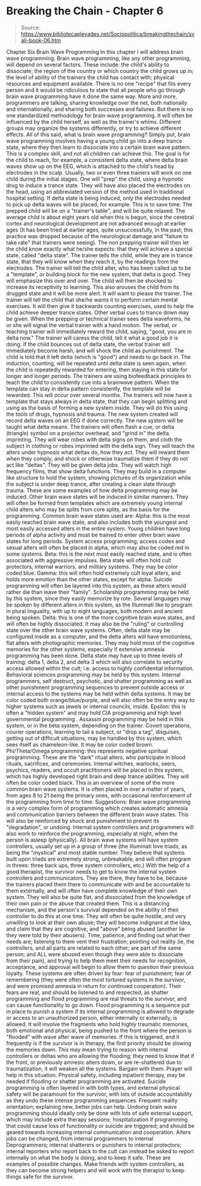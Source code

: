 # Breaking the Chain - Chapter 6

> Source: https://www.bibliotecapleyades.net/Sociopolitica/breakingthechain/svali-book-06.htm

Chapter Six
Brain Wave Programming
In this chapter I will address brain wave programming. Brain wave programming,
like any other programming, will depend on several factors.
These include: the child's ability to dissociate; the region of the
country or which country the child grows up in; the level of ability
of the trainers the child has contact with; physical resources and equipment
available. There is no one "recipe" that fits every person
and it would be ridiculous to state that all people who go through brain
wave programming have it done the same way. More and more, programmers
are talking, sharing knowledge over the net, both nationally and internationally,
and sharing both successes and failures. But there is no one standardized
methodology for brain wave programming. It will often be influenced
by the child herself, as well as the trainer's whims. Different groups
may organize the systems differently, or try to achieve different effects.
All of this said, what is brain wave programming? Simply put, brain
wave programming involves having a young child go into a deep trance
state, where they then learn to dissociate into a certain brain wave
pattern. This is a complex skill, and not all children can achieve this.
The goal is for the child to reach, for example, a consistent delta
state, where delta brain waves show up on the EEG, which is attached
to the child's head by electrodes in the scalp. Usually, two or even
three trainers will work on one child during the initial stages. One
will "prep" the child, using a hypnotic drug to induce a trance
state. They will have also placed the electrodes on the head, using
an abbreviated version of the method used in traditional hospital setting.
If delta state is being induced, only the electrodes needed to pick
up delta waves will be placed, for example. This is to save time.
The prepped child will be on a "trainer's table", and will
be quite relaxed. The average child is about eight years old when this
is begun, since the cerebral cortex and neurological development are
not advanced enough at earlier ages (It has been tried at earlier ages,
quite unsuccessfully, in the past; this practice was dropped because
of the neurological damage and "failure to take rate" that
trainers were seeing). The non prepping trainer will then let the child
know exactly what he/she expects: that they will achieve a special state,
called "delta state". The trainer tells the child, while they
are in trance state, that they will know when they reach it, by the
readings from the electrodes.
The trainer will tell the child alter, who has been called up to be
a "template", or building block for the new system, that delta
is good. They will emphasize this over and over. The child will then
be shocked to increase its receptivity to learning. This also arouses
the child from its drugged state and it will be more alert. It will
want to please the trainer. The trainer will tell the child that she/he
wants it to perform certain mental exercises. It will then give it backwards
counting exercises, used to help the child achieve deeper trance states.
Other verbal cues to trance down may be given. When the prepping or
technical trainer sees delta waveforms, he or she will signal the verbal
trainer with a hand motion. The verbal, or teaching trainer will immediately
reward the child, saying, "good, you are in delta now." The
trainer will caress the child, tell it what a good job it is doing.
If the child bounces out of delta state, the verbal trainer will immediately
become harsh, and will shock the child as punishment. The child is told
that it left delta (which is "good") and needs to go back
in.
The induction, counting, will be repeated until delta state is seen
again, when the child is repeatedly rewarded for entering, then staying
in this state for longer and longer periods. The trainers are using
biofeedback principles to teach the child to consistently cue into a
brainwave pattern. When the template can stay in delta pattern consistently,
the template will be rewarded. This will occur over several months.
The trainers will now have a template that stays always in delta state,
that they can begin splitting and using as the basis of forming a new
system inside. They will do this using the tools of drugs, hypnosis
and trauma. The new system created will record delta waves on an EEG
if done correctly. The new system will be taught what delta means. The
trainers will often flash a cue, or delta (triangle) symbol on a projector
overhead, and "grind in" the delta imprinting. They will wear
robes with delta signs on them, and cloth the subject in clothing or
robes imprinted with the delta sign. They will teach the alters under
hypnosis what deltas do, how they act. They will reward them when they
comply, and shock or otherwise traumatize them if they do not act like
"deltas". They will be given delta jobs. They will watch high
frequency films, that show delta functions. They may build in a computer
like structure to hold the system, showing pictures of its organization
while the subject is under deep trance, after creating a clean slate
through trauma.
These are some examples of how delta programming may be induced.
Other brain wave states will be induced in similar manners. They will
often be formed from templates which are extremely young internal child
alters who may be splits from core splits, as the basis for the programming.
Common brain wave states used are:
Alpha: this is the most easily reached brain wave state, and
also includes both the youngest and most easily accessed alters in the
entire system. Young children have long periods of alpha activity and
must be trained to enter other brain wave states for long periods. System
access programming; access codes and sexual alters will often be placed
in alpha, which may also be coded red in some systems.
Beta: this is the next most easily reached state, and is often
associated with aggressive impulses. Beta state will often hold cult
protectors, internal warriors, and military systems. They may be color
coded blue.
Gamma: this will often hold extremely cult loyal alters, and
holds more emotion than the other states, except for alpha. Suicide
programming will often be layered into this system, as these alters
would rather die than leave their "family". Scholarship programming
may be held by this system, since they easily memorize by rote. Several
languages may be spoken by different alters in this system, as the Illuminati
like to program in plural linguality, with up to eight languages, both
modern and ancient being spoken.
Delta: this is one of the more cognitive brain wave states,
and will often be highly dissociated. It may also be the "ruling"
or controlling state over the other brain wave systems. Often, delta
state may be configured inside as a computer, and the delta alters will
have emotionless, flat alters with photographic memories. They may hold
most of the cognitive memories for the other systems, especially if
extensive amnesia programming has been done. Delta state may have up
to three levels of training: delta 1, delta 2, and delta 3 which will
also correlate to security access allowed within the cult; i.e. access
to highly confidential information. Behavioral sciences programming
may be held by this system. Internal programmers, self destruct, psychotic,
and shatter programming as well as other punishment programming sequences
to prevent outside access or internal access to the systems may be held
within delta systems. It may be color coded both orange/blue/purple,
and will also often be the entry way to higher systems such as jewels
or internal councils, inside.
Epsilon: this is often a "hidden system" and may hold
CIA programming and high level governmental programming . Assassin programming
may be held in this system, or in the beta system, depending on the
trainer. Covert operations, courier operations, learning to tail a subject,
or "drop a tag", disguises, getting out of difficult situations,
may be handled by this system, which sees itself as chameleon-like.
It may be color coded brown.
Phi/Theta/Omega programming: this represents negative spiritual
programming. These are the "dark" ritual alters, who participate
in blood rituals, sacrifices, and ceremonies. Internal witches, warlocks,
seers, psychics, readers, and occult practitioners will be placed in
this system, which has highly developed right brain and deep trance
abilities. They will often be color coded black.
This is an overview of some of the more common brain wave systems.
It is often placed in over a matter of years, from ages 8 to 21 being
the primary ones, with occasional reinforcement of the programming from
time to time.
Suggestions:
Brain wave programming is a very complex form of programming which
creates automatic amnesia and communication barriers between the different
brain wave states. This will also be reinforced by shock and punishment
to prevent its "degradation", or undoing. Internal system
controllers and programmers will also work to reinforce the programming,
especially at night, when the person is asleep (physically).
All brain wave systems will have system controllers, usually set up
in a group of three (the Illuminati love triads, as being the "mystical"
and most stable number. They believe that systems built upon triads
are extremely strong, unbreakable, and will often program in threes:
three back ups, three system controllers, etc.) With the help of a good
therapist, the survivor needs to get to know the internal system controllers
and communicators. They are there, they have to be, because the trainers
placed them there to communicate with and be accountable to them externally,
and will often have complete knowledge of their own system. They will
also be quite flat, and dissociated from the knowledge of their own
pain or the abuse that created them. This is a distancing mechanism,
and the person's survival depended on the ability of their controller
to do this at one time. They will often be quite hostile, and very unwilling
to look at their own abuse; they will become indignant at the idea,
and claim that they are cognitive, and "above" being abused
(another lie they were told by their abusers).
Time, patience, and finding out what their needs are; listening to
them vent their frustration; pointing out reality (ie, the controllers,
and all parts are related to each other; are part of the same person;
and ALL were abused even though they were able to dissociate from their
pain), and trying to help them meet their needs for recognition, acceptance,
and approval will begin to allow them to question their previous loyalty.
These systems are often driven by fear: fear of punishment; fear of
remembering (they were often the most tortured systems in the survivor,
and were promised amnesia in return for continued cooperation). Their
fears are real, and should be listened to and respected, as shatter
programming and flood programming are real threats to the survivor,
and can cause functionality to go down.
Flood programming is a sequence put in place to punish a system
if its internal programming is allowed to degrade or access to an unauthorized
person, either internally or externally, is allowed. It will involve
the fragments who hold highly traumatic memories, both emotional and
physical, being pushed to the front where the person is "flooded"
with wave after wave of memories. If this is triggered, and it frequently
is if the survivor is in therapy, the first priority should be slowing
the memories down. This may mean trying to reason with internal controllers
or deltas who are allowing the flooding; they need to know that if the
front, or previously amnesic alters down, or are re-shattered due to
traumatization, it will weaken all the systems.
Bargain with them. Prayer will help in this situation. Physical safety,
including inpatient therapy, may be needed if flooding or shatter programming
are activated. Suicide programming is often layered in with both types,
and external physical safety will be paramount for the survivor, with
lots of outside accountability as they undo these intense programming
sequences. Frequent reality orientation; explaining new, better jobs
can help. Undoing brain wave programming should ideally only be done
with lots of safe external support, which may include extra therapy
sessions; hospitalization if programming that could cause loss of functionality
or suicide are triggered; and should be geared towards increasing internal
communication and cooperation. Alters jobs can be changed, from internal
programmers to internal Deprogrammers; internal shatterers or punishers
to internal protectors; internal reporters who report back to the cult
can instead be asked to report internally on what the body is doing,
and to keep it safe.
These are examples of possible changes. Make friends with system controllers,
as they can become strong helpers and will work with the therapist to
keep things safe for the survivor.
